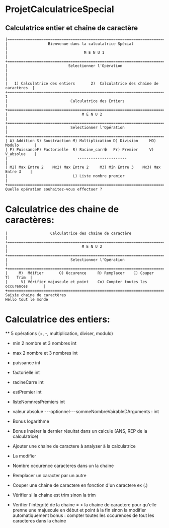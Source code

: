 # ProjetCalculatriceSpecial
## Calculatrice entier et chaine de caractère 


    |================================================================================+
    |                  Bienvenue dans la calculatrice Spécial                        |
    |                                  M E N U 1                                     |
    +================================================================================+
    |                           Selectionner l'Opération                             |  
    |                                                                                |
    |   1) Calculatrice des entiers       2)  Calculatrice des chaine de caractères  |
    +================================================================================+
    1
    |                            Calculatrice des Entiers                            |
    +================================================================================+
    |                                 M E N U 2                                      |
    +================================================================================+
    |                            Selectionner l'Opération                            |
    +================================================================================+
    | A) Addition S) Soustraction M) Multiplication D) Division     MO) Modulo       |
    | P) PuissanceF) Factorielle  R) Racine_carr�   Pr) Premier     V) V_absolue    |
    |                               ----------------------                           |
    | M2) Max Entre 2    Mx2) Max Entre 2     M3) Min Entre 3    Mx3) Max Entre 3    |
    |                             L) Liste nombre premier                            |
    +================================================================================+
    Quelle opération souhaitez-vous effectuer ? 

 # Calculatrice des chaine de caractères:

    |                   Calculatrice des chaine de caractère                         |
    +================================================================================+
    |                                 M E N U 2                                      |
    +================================================================================+
    |                            Selectionner l'Opération                            |
    +================================================================================+
    |     M)  Mdifier       O) Occurence     R) Remplacer    C) Couper    T)   Trim  |
    |      V) Vérifier majuscule et point    Co) Compter toutes les occurences       |
    +================================================================================+
    Saisie chaine de caractères 
    Hello tout le monde 


# Calculatrice des entiers:
 ** 5 opérations (+, -, multiplication, diviser, modulo)

* min 2 nombre et 3 nombres int
* max 2 nombre et 3 nombres int
* puissance int
* factorielle int
* racineCarre int
* estPremier int
* listeNomnresPremiers int
* valeur absolue
---optionnel---sommeNombreVairableDArguments : int
* Bonus logarithme
* Bonus Insérer la dernier résultat dans un calcule (ANS, REP de la calculatrice)

* Ajouter une chaine de caractere à analyser à la calculatrice
* La modifier
* Nombre occurence caracteres dans un la chaine
* Remplacer un caracter par un autre
* Couper une chaine de caractere en fonction d'un caractere ex (.)
* Vérifier si la chaine est trim sinon la trim
* Verifier l'intégrité de la chaine = > la chaine de caractere pour qu'elle prenne une majuscule
    en début et point à la fin sinon la modifier automatiquement
bonus : compter toutes les occurences de tout les caracteres dans la chaine

